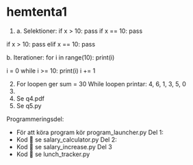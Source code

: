 # hemtenta1

1.  a. Selektioner:
    if x > 10:
    pass
    if x == 10:
    pass

if x > 10:
pass
elif x == 10:
pass

b. Iterationer:
for i in range(10):
print(i)

i = 0
while i >= 10:
print(i)
i += 1

2. For loopen ger sum = 30
   While loopen printar: 4, 6, 1, 3, 5, 0
3.
4. Se q4.pdf
5. Se q5.py

Programmeringsdel:

- För att köra program kör program_launcher.py
  Del 1:
- Kod  se salary_calculator.py
  Del 2:
- Kod  se salary_increase.py
  Del 3
- Kod  se lunch_tracker.py
